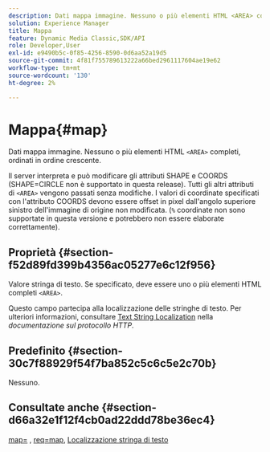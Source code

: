 ```yaml
---
description: Dati mappa immagine. Nessuno o più elementi HTML <AREA> completi, ordinati in ordine crescente.
solution: Experience Manager
title: Mappa
feature: Dynamic Media Classic,SDK/API
role: Developer,User
exl-id: e9490b5c-0f85-4256-8590-0d6aa52a19d5
source-git-commit: 4f81f755789613222a66bed2961117604ae19e62
workflow-type: tm+mt
source-wordcount: '130'
ht-degree: 2%

---
```


# Mappa{#map}

Dati mappa immagine. Nessuno o più elementi HTML `<AREA>` completi, ordinati in ordine crescente.

Il server interpreta e può modificare gli attributi SHAPE e COORDS (SHAPE=CIRCLE non è supportato in questa release). Tutti gli altri attributi di `<AREA>` vengono passati senza modifiche. I valori di coordinate specificati con l&#39;attributo COORDS devono essere offset in pixel dall&#39;angolo superiore sinistro dell&#39;immagine di origine non modificata. (`%` coordinate non sono supportate in questa versione e potrebbero non essere elaborate correttamente).

## Proprietà {#section-f52d89fd399b4356ac05277e6c12f956}

Valore stringa di testo. Se specificato, deve essere uno o più elementi HTML completi `<AREA>`.

Questo campo partecipa alla localizzazione delle stringhe di testo. Per ulteriori informazioni, consultare [Text String Localization](/help/aem-is-ir-api/is-api/http-ref/image-serving-api-ref/c-http-protocol-reference/c-syntax-and-features/r-text-string-localization.md) nella *documentazione sul protocollo HTTP*.

## Predefinito {#section-30c7f88929f54f7ba852c5c6c5e2c70b}

Nessuno.

## Consultate anche {#section-d66a32e1f12f4cb0ad22ddd78be36ec4}

[map=](/help/aem-is-ir-api/is-api/http-ref/image-serving-api-ref/c-http-protocol-reference/c-command-reference/r-map.md) , [req=map](/help/aem-is-ir-api/is-api/http-ref/image-serving-api-ref/c-http-protocol-reference/c-command-reference/r-req/r-req.md), [Localizzazione stringa di testo](/help/aem-is-ir-api/is-api/http-ref/image-serving-api-ref/c-http-protocol-reference/c-syntax-and-features/r-text-string-localization.md)
